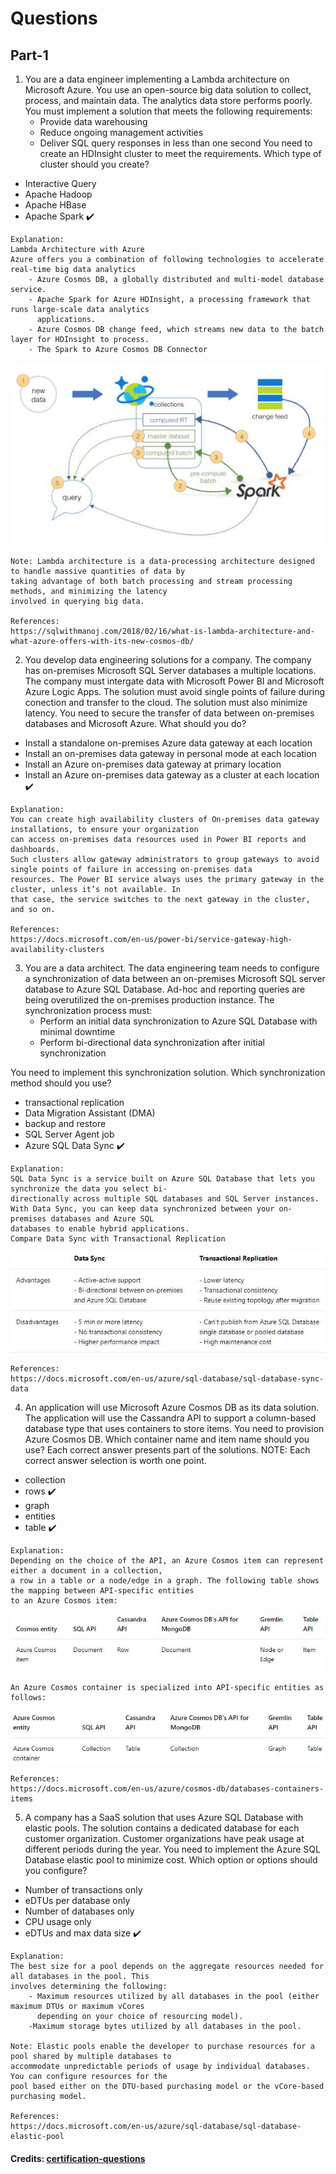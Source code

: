 # Questions

## Part-1 

1. You are a data engineer implementing a Lambda architecture on Microsoft Azure. You use an open-source big data solution to collect, 
process, and maintain data. The analytics data store performs poorly.
You must implement a solution that meets the following requirements:
    - Provide data warehousing
    - Reduce ongoing management activities
    - Deliver SQL query responses in less than one second You need to create an HDInsight cluster to meet the requirements.
  Which type of cluster should you create?

- Interactive Query
- Apache Hadoop
- Apache HBase
- Apache Spark :heavy_check_mark:

```
Explanation:
Lambda Architecture with Azure
Azure offers you a combination of following technologies to accelerate real-time big data analytics
    - Azure Cosmos DB, a globally distributed and multi-model database service.
    - Apache Spark for Azure HDInsight, a processing framework that runs large-scale data analytics
      applications.
    - Azure Cosmos DB change feed, which streams new data to the batch layer for HDInsight to process.
    - The Spark to Azure Cosmos DB Connector
```

 <img src="images/Dumps-Simulation/1.Dumps-Simulation-Architecture.jpg">
 
```    
Note: Lambda architecture is a data-processing architecture designed to handle massive quantities of data by
taking advantage of both batch processing and stream processing methods, and minimizing the latency
involved in querying big data.

References: 
https://sqlwithmanoj.com/2018/02/16/what-is-lambda-architecture-and-what-azure-offers-with-its-new-cosmos-db/
```

2. You develop data engineering solutions for a company. The company has on-premises Microsoft SQL Server databases a multiple locations.
The company must intergate data with Microsoft Power BI and Microsoft Azure Logic Apps.
The solution must avoid single points of failure during conection and transfer to the cloud. The solution must also minimize latency.
You need to secure the transfer of data between on-premises databases and Microsoft Azure.
What should you do?

- Install a standalone on-premises Azure data gateway at each location
- Install an on-premises data gateway in personal mode at each location
- Install an Azure on-premises data gateway at primary location
- Install an Azure on-premises data gateway as a cluster at each location :heavy_check_mark:

```
Explanation:
You can create high availability clusters of On-premises data gateway installations, to ensure your organization
can access on-premises data resources used in Power BI reports and dashboards. 
Such clusters allow gateway administrators to group gateways to avoid single points of failure in accessing on-premises data
resources. The Power BI service always uses the primary gateway in the cluster, unless it’s not available. In
that case, the service switches to the next gateway in the cluster, and so on.

References:
https://docs.microsoft.com/en-us/power-bi/service-gateway-high-availability-clusters
```

3. You are a data architect. The data engineering team needs to configure a synchronization of data between an on-premises Microsoft SQL 
server database to Azure SQL Database.
Ad-hoc and reporting queries are being overutilized the on-premises production instance. The synchronization
process must:
    - Perform an initial data synchronization to Azure SQL Database with minimal downtime
    - Perform bi-directional data synchronization after initial synchronization

You need to implement this synchronization solution.
Which synchronization method should you use?

- transactional replication
- Data Migration Assistant (DMA)
- backup and restore
- SQL Server Agent job
- Azure SQL Data Sync :heavy_check_mark:

```
Explanation:
SQL Data Sync is a service built on Azure SQL Database that lets you synchronize the data you select bi-
directionally across multiple SQL databases and SQL Server instances.
With Data Sync, you can keep data synchronized between your on-premises databases and Azure SQL
databases to enable hybrid applications.
Compare Data Sync with Transactional Replication
```

<img src="images/Dumps-Simulation/2.Dumps-Simulation-SQL-Data-Sync.jpg">

```
References:
https://docs.microsoft.com/en-us/azure/sql-database/sql-database-sync-data
```

4. An application will use Microsoft Azure Cosmos DB as its data solution. The application will use the Cassandra
API to support a column-based database type that uses containers to store items.
You need to provision Azure Cosmos DB. Which container name and item name should you use?  Each correct
answer presents part of the solutions.
NOTE: Each correct answer selection is worth one point.

- collection
- rows :heavy_check_mark:
- graph
- entities
- table :heavy_check_mark:

```
Explanation:
Depending on the choice of the API, an Azure Cosmos item can represent either a document in a collection,
a row in a table or a node/edge in a graph. The following table shows the mapping between API-specific entities
to an Azure Cosmos item:
```

<img src="images/Dumps-Simulation/3.1.Dumps-Simulation-Cosmos.jpg">

```
An Azure Cosmos container is specialized into API-specific entities as follows:
```

<img src="images/Dumps-Simulation/3.2.Dumps-Simulation-Cosmos.jpg">

```
References:
https://docs.microsoft.com/en-us/azure/cosmos-db/databases-containers-items
```

5. A company has a SaaS solution that uses Azure SQL Database with elastic pools. The solution contains a
dedicated database for each customer organization. Customer organizations have peak usage at different
periods during the year.
You need to implement the Azure SQL Database elastic pool to minimize cost.
Which option or options should you configure?

- Number of transactions only
- eDTUs per database only
- Number of databases only
- CPU usage only
- eDTUs and max data size :heavy_check_mark:

```
Explanation:
The best size for a pool depends on the aggregate resources needed for all databases in the pool. This
involves determining the following:
    - Maximum resources utilized by all databases in the pool (either maximum DTUs or maximum vCores
      depending on your choice of resourcing model).
    -Maximum storage bytes utilized by all databases in the pool.
    
Note: Elastic pools enable the developer to purchase resources for a pool shared by multiple databases to
accommodate unpredictable periods of usage by individual databases. You can configure resources for the
pool based either on the DTU-based purchasing model or the vCore-based purchasing model.

References:
https://docs.microsoft.com/en-us/azure/sql-database/sql-database-elastic-pool
```

#### Credits: [certification-questions](https://www.certification-questions.com)
